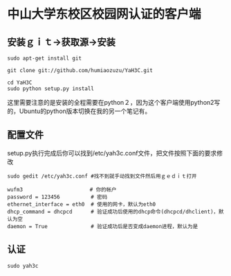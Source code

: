 # 中山大学东校区校园网认证的客户端
## 安装ｇｉｔ->获取源->安装
```
sudo apt-get install git

git clone git://github.com/humiaozuzu/YaH3C.git

cd YaH3C
sudo python setup.py install
```
这里需要注意的是安装的全程需要在python２，因为这个客户端使用python2写的，Ubuntu的python版本切换在我的另一个笔记有。
## 配置文件
setup.py执行完成后你可以找到/etc/yah3c.conf文件，把文件按照下面的要求修改
```
sudo gedit /etc/yah3c.conf #找不到就手动找到文件然后用ｇｅｄｉｔ打开
```
```
wufm3　                    # 你的帐户 
password = 123456          # 密码
ethernet_interface = eth0  # 使用的网卡，默认为eth0
dhcp_command = dhcpcd      # 验证成功后使用的dhcp命令(dhcpcd/dhclient)，默认为空
daemon = True              # 验证成功后是否变成daemon进程，默认为是
```
## 认证
```
sudo yah3c
```
